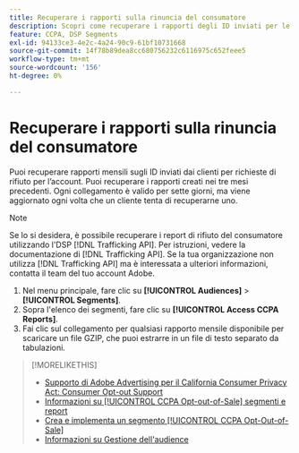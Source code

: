 ```yaml
---
title: Recuperare i rapporti sulla rinuncia del consumatore
description: Scopri come recuperare i rapporti degli ID inviati per le richieste di rifiuto.
feature: CCPA, DSP Segments
exl-id: 94133ce3-4e2c-4a24-90c9-61bf10731668
source-git-commit: 14f78b89dea8cc680756232c6116975c652feee5
workflow-type: tm+mt
source-wordcount: '156'
ht-degree: 0%

---
```


# Recuperare i rapporti sulla rinuncia del consumatore

Puoi recuperare rapporti mensili sugli ID inviati dai clienti per richieste di rifiuto per l’account. Puoi recuperare i rapporti creati nei tre mesi precedenti. Ogni collegamento è valido per sette giorni, ma viene aggiornato ogni volta che un cliente tenta di recuperarne uno.

>[!NOTE]
>
>Se lo si desidera, è possibile recuperare i report di rifiuto del consumatore utilizzando l&#39;DSP [!DNL Trafficking API]. Per istruzioni, vedere la documentazione di [!DNL Trafficking API]. Se la tua organizzazione non utilizza [!DNL Trafficking API] ma è interessata a ulteriori informazioni, contatta il team del tuo account Adobe.

1. Nel menu principale, fare clic su **[!UICONTROL Audiences]** > **[!UICONTROL Segments]**.
1. Sopra l&#39;elenco dei segmenti, fare clic su **[!UICONTROL Access CCPA Reports]**.
1. Fai clic sul collegamento per qualsiasi rapporto mensile disponibile per scaricare un file GZIP, che puoi estrarre in un file di testo separato da tabulazioni.

>[!MORELIKETHIS]
>
>* [Supporto di Adobe Advertising per il California Consumer Privacy Act: Consumer Opt-out Support](/help/privacy/ccpa/ccpa-opt-out-of-sale.md)
>* [Informazioni su [!UICONTROL CCPA Opt-out-of-Sale] segmenti e report](ccpa-opt-out-about.md)
>* [Crea e implementa un segmento [!UICONTROL CCPA Opt-Out-of-Sale]](ccpa-opt-out-segment-create.md)
>* [Informazioni su Gestione dell&#39;audience](audience-about.md)
